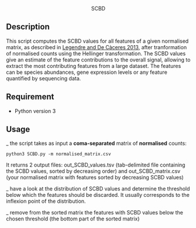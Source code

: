 <p align="center">
SCBD
</p>

## Description

This script computes the SCBD values for all features of a given normalised matrix, as described in <a href="https://onlinelibrary.wiley.com/doi/abs/10.1111/ele.12141">Legendre and De Càceres 2013</a>, after tranformation of normalised counts using the Hellinger transformation.
The SCBD values give an estimate of the feature contributions to the overall signal, allowing to extract the most contributing features from a large dataset. The features can be species abundances, gene expression levels or any feature quantified by sequencing data. 


## Requirement
- Python version 3


## Usage
_ the script takes as input a <b>coma-separated</b> matrix of <b>normalised</b> counts:
```
python3 SCBD.py -m normalised_matrix.csv
```
It returns 2 output files: out_SCBD_values.tsv (tab-delimited file containing the SCBD values, sorted by decreasing order) and out_SCBD_matrix.csv (your normalised matrix with features sorted by decreasing SCBD values)

_ have a look at the distribution of SCBD values and determine the threshold below which the features should be discarded. It usually corresponds to the inflexion point of the distribution.

_ remove from the sorted matrix the features with SCBD values below the chosen threshold (the bottom part of the sorted matrix)
